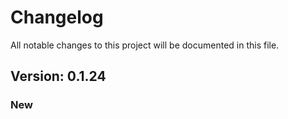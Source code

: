 # Changelog

All notable changes to this project will be documented in this file.

## Version: 0.1.24

### New



